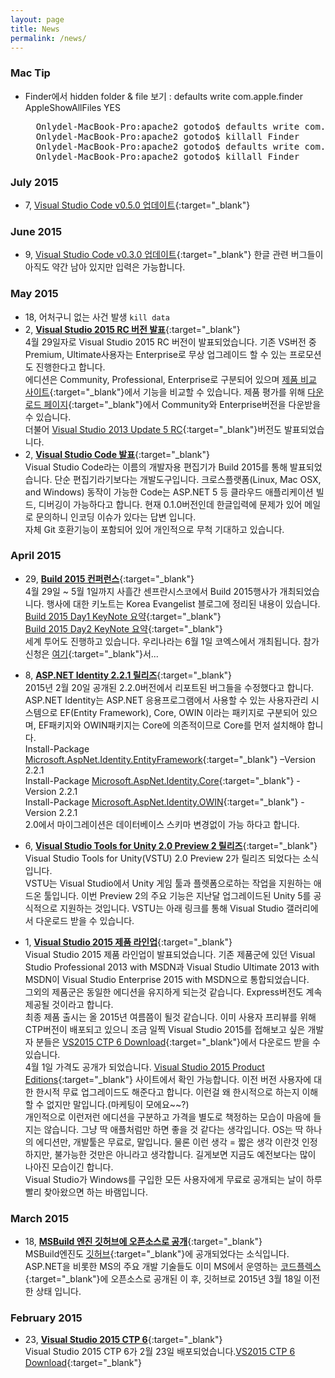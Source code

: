 ```yaml
---
layout: page
title: News
permalink: /news/
---
```


### Mac Tip
* Finder에서 hidden folder & file 보기 : defaults write com.apple.finder AppleShowAllFiles YES

  <pre class="prettyprint">
    Onlydel-MacBook-Pro:apache2 gotodo$ defaults write com.apple.finder AppleShowAllFiles YES
    Onlydel-MacBook-Pro:apache2 gotodo$ killall Finder
    Onlydel-MacBook-Pro:apache2 gotodo$ defaults write com.apple.finder AppleShowAllFiles NO
    Onlydel-MacBook-Pro:apache2 gotodo$ killall Finder
  </pre>

### July 2015
* 7, [Visual Studio Code v0.5.0 업데이트](https://code.visualstudio.com/updates){:target="_blank"}

### June 2015
* 9, [Visual Studio Code v0.3.0 업데이트](https://code.visualstudio.com/updates){:target="_blank"}
    한글 관련 버그들이 아직도 약간 남아 있지만 입력은 가능합니다.

### May 2015
* 18, 어처구니 없는 사건 발생 `kill data`
* 2, [**Visual Studio 2015 RC 버전 발표**](http://blogs.msdn.com/b/visualstudio/archive/2015/04/29/build-2015-news-visual-studio-code-visual-studio-2015-rc-team-foundation-server-2015-rc-visual-studio-2013-update-5.aspx){:target="_blank"}   
    4월 29일자로 Visual Studio 2015 RC 버전이 발표되었습니다. 기존 VS버전 중 Premium, Ultimate사용자는 Enterprise로 무상 업그레이드 할 수 있는 프로모션도 진행한다고 합니다.   
    에디션은 Community, Professional, Enterprise로 구분되어 있으며 [제품 비교 사이트](https://www.visualstudio.com/products/compare-visual-studio-2015-products-vs){:target="_blank"}에서 기능을 비교할 수 있습니다. 제품 평가를 위해 [다운로드 페이지](https://www.visualstudio.com/en-us/downloads/visual-studio-2015-downloads-vs){:target="_blank"}에서 Community와 Enterprise버전을 다운받을 수 있습니다.  
    더불어 [Visual Studio 2013 Update 5 RC](https://www.visualstudio.com/news/vs2013-update5-vs?CR_CC=200626821){:target="_blank"}버전도 발표되었습니다.
* 2, [**Visual Studio Code 발표**](https://code.visualstudio.com/){:target="_blank"}   
    Visual Studio Code라는 이름의 개발자용 편집기가 Build 2015를 통해 발표되었습니다. 단순 편집기라기보다는 개발도구입니다. 크로스플랫폼(Linux, Mac OSX, and Windows) 동작이 가능한 Code는 ASP.NET 5 등 클라우드 애플리케이션 빌드, 디버깅이 가능하다고 합니다. 현재 0.1.0버전인데 한글입력에 문제가 있어 메일로 문의하니 인코딩 이슈가 있다는 답변 입니다.   
    자체 Git 호환기능이 포함되어 있어 개인적으로 무척 기대하고 있습니다.

### April 2015
* 29, [**Build 2015 컨퍼런스**](http://www.buildwindows.com/){:target="_blank"}   
    4월 29일 ~ 5월 1일까지 사흘간 센프란시스코에서 Build 2015행사가 개최되었습니다. 행사에 대한 키노트는 Korea Evangelist 블로그에 정리된 내용이 있습니다.    
    [Build 2015 Day1 KeyNote 요약](http://blogs.msdn.com/b/eva/archive/2015/04/30/build-2015-day-1-keynote.aspx){:target="_blank"}    
    [Build 2015 Day2 KeyNote 요약](http://blogs.msdn.com/b/eva/archive/2015/05/02/build-2015-day-2-keynote.aspx){:target="_blank"}    
    세계 투어도 진행하고 있습니다. 우리나라는 6월 1일 코엑스에서 개최됩니다. 참가신청은 [여기](https://seoul.build15.com/){:target="_blank"}서...

* 8, [**ASP.NET Identity 2.2.1 릴리즈**](http://blogs.msdn.com/b/webdev/archive/2015/04/07/asp-net-identity-2-2-1.aspx){:target="_blank"}   
    2015년 2월 20일 공개된 2.2.0버전에서 리포트된 버그들을 수정했다고 합니다. ASP.NET Identity는 ASP.NET 응용프로그램에서 사용할 수 있는 사용자관리 시스템으로 EF(Entity Framework), Core, OWIN 이라는 패키지로 구분되어 있으며, EF패키지와 OWIN패키지는 Core에 의존적이므로 Core를 먼저 설치해야 합니다.   
        Install-Package [Microsoft.AspNet.Identity.EntityFramework](https://www.nuget.org/packages/Microsoft.AspNet.Identity.EntityFramework){:target="_blank"} –Version 2.2.1   
        Install-Package [Microsoft.AspNet.Identity.Core](https://www.nuget.org/packages/Microsoft.AspNet.Identity.Core){:target="_blank"} -Version 2.2.1   
        Install-Package [Microsoft.AspNet.Identity.OWIN](https://www.nuget.org/packages/Microsoft.AspNet.Identity.OWIN){:target="_blank"} -Version 2.2.1   
    2.0에서 마이그레이션은 데이터베이스 스키마 변경없이 가능 하다고 합니다.

* 6, [**Visual Studio Tools for Unity 2.0 Preview 2 릴리즈**](http://blogs.msdn.com/b/visualstudio/archive/2015/04/06/visual-studio-tools-for-unity-2-0-preview-2.aspx){:target="_blank"}   
    Visual Studio Tools for Unity(VSTU) 2.0 Preview 2가 릴리즈 되었다는 소식 입니다.   
    VSTU는 Visual Studio에서 Unity 게임 툴과 플렛폼으로하는 작업을 지원하는 애드온 툴입니다. 이번 Preview 2의 주요 기능은 지난달 업그레이드된 Unity 5를 공식적으로 지원하는 것입니다. VSTU는 아래 링크를 통해 Visual Studio 갤러리에서 다운로드 받을 수 있습니다.

* 1, [**Visual Studio 2015 제품 라인업**](http://blogs.msdn.com/b/visualstudio/archive/2015/03/31/announcing-the-visual-studio-2015-product-line.aspx){:target="_blank"}   
    Visual Studio 2015 제품 라인업이 발표되었습니다. 기존 제품군에 있던 Visual Studio Professional 2013 with MSDN과 Visual Studio Ultimate 2013 with MSDN이 Visual Studio Enterprise 2015 with MSDN으로 통합되었습니다.  
    그외의 제품군은 동일한 에디션을 유지하게 되는것 같습니다. Express버전도 계속 제공될 것이라고 합니다.   
    최종 제품 출시는 올 2015년 여름쯤이 될것 같습니다. 이미 사용자 프리뷰를 위해 CTP버전이 배포되고 있으니 조금 일찍 Visual Studio 2015를 접해보고 싶은 개발자 분들은 [VS2015 CTP 6 Download](http://visualstudio.com/en-us/downloads/visual-studio-2015-ctp-vs){:target="_blank"}에서 다운로드 받을 수 있습니다.    
    4월 1일 가격도 공개가 되었습니다. [Visual Studio 2015 Product Editions](https://www.visualstudio.com/products/vs-2015-product-editions){:target="_blank"} 사이트에서 확인 가능합니다. 이전 버전 사용자에 대한 한시적 무료 업그레이드도 해준다고 합니다. 이런걸 왜 한시적으로 하는지 이해 할 수 없지만 말입니다.(마케팅이 모에요~~?)   
    개인적으로 이런저런 에디션을 구분하고 가격을 별도로 책정하는 모습이 마음에 들지는 않습니다. 그냥 딱 애플처럼만 하면 좋을 것 같다는 생각입니다. OS는 딱 하나의 에디션만, 개발툴은 무료로, 말입니다. 물론 이런 생각 = 짧은 생각 이란것 인정하지만, 불가능한 것만은 아니라고 생각합니다. 길게보면 지금도 예전보다는 많이 나아진 모습이긴 합니다.   
    Visual Studio가 Windows를 구입한 모든 사용자에게 무료로 공개되는 날이 하루 빨리 찾아왔으면 하는 바램입니다.

### March 2015
* 18, [**MSBuild 엔진 깃허브에 오픈소스로 공개**](http://blogs.msdn.com/b/dotnet/archive/2015/03/18/msbuild-engine-is-now-open-source-on-github.aspx){:target="_blank"}    
    MSBuild엔진도 [깃허브](https://github.com/Microsoft/msbuild){:target="_blank"}에 공개되었다는 소식입니다. ASP.NET을 비롯한 MS의 주요 개발 기술들도 이미 MS에서 운영하는 [코드플렉스](http://aspnetwebstack.codeplex.com/){:target="_blank"}에 오픈소스로 공개된 이 후, 깃허브로 2015년 3월 18일 이전한 상태 입니다.

### February 2015
* 23, [**Visual Studio 2015 CTP 6**](https://www.visualstudio.com/news/vs2015-vs#uidbugxaml){:target="_blank"}    
    Visual Studio 2015 CTP 6가 2월 23일 배포되었습니다.[VS2015 CTP 6 Download](http://visualstudio.com/en-us/downloads/visual-studio-2015-ctp-vs){:target="_blank"}